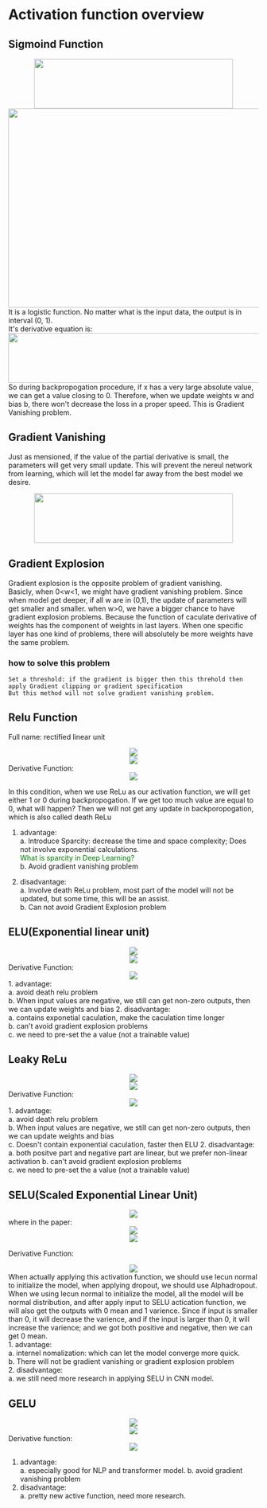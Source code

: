 # Activation function overview

## Sigmoind Function
<div align=center><img width="400" height="100" src="https://github.com/Jun-Liu-291/Note-of-DL/blob/master/Deep-Learning-Basis/Activation-Function/img/sigmoid.PNG"/></div>
<div align=center><img width="600" height="400" src="https://upload.wikimedia.org/wikipedia/commons/thumb/8/88/Logistic-curve.svg/1024px-Logistic-curve.svg.png"></div>
  It is a logistic function. No matter what is the input data, the output is in interval (0, 1). <br> It's derivative equation is:<br>
<div align=center><img width="600" height="100" src="https://github.com/Jun-Liu-291/Note-of-DL/blob/master/Deep-Learning-Basis/Activation-Function/img/derevitive%20sigmoid.PNG"/></div>
  So during backpropogation procedure, if x has a very large absolute value, we can get a value closing to 0. Therefore, when we update weights w and bias b, there won't decrease the loss in a proper speed. This is Gradient Vanishing problem.
  
## Gradient Vanishing
  Just as mensioned, if the value of the partial derivative is small, the parameters will get very small update. This will prevent the nereul network from learning, which will let the model far away from the best model we desire.<br>
<div align=center><img width="400" height="100" src="https://github.com/Jun-Liu-291/Note-of-DL/blob/master/Deep-Learning-Basis/Activation-Function/img/parameter%20update.PNG"/></div>

## Gradient Explosion
  Gradient explosion is the opposite problem of gradient vanishing.<br>
  Basicly, when 0<w<1, we might have gradient vanishing problem. Since when model get deeper, if all w are in (0,1), the update of parameters will get smaller and smaller. when w>0, we have a bigger chance to have gradient explosion problems. Because the function of caculate derivative of weights has the component of weights in last layers. When one specific layer has one kind of problems, there will absolutely be more weights have the same problem.<br> 

  ### how to solve this problem
    Set a threshold: if the gradient is bigger then this threhold then apply Gradient clipping or gradient specification
    But this method will not solve gradient vanishing problem.
    
 ## Relu Function
  Full name: rectified linear unit
  <div align=center><img src="https://github.com/Jun-Liu-291/Note-of-DL/blob/master/Deep-Learning-Basis/Activation-Function/img/ReLu.PNG"/></div>
  <div align=center><img src="https://miro.medium.com/max/357/1*oePAhrm74RNnNEolprmTaQ.png"/></div>
  Derivative Function:
  <div align=center><img src="https://github.com/Jun-Liu-291/Note-of-DL/blob/master/Deep-Learning-Basis/Activation-Function/img/ReLu%20Derivative.PNG"/></div>
  
  In this condition, when we use ReLu as our activation function, we will get either 1 or 0 during backpropogation. If we get too much value are equal to 0, what will happen? Then we will not get any update in backporopogation, which is also called death ReLu
  
  1. advantage:<br>
    a. Introduce Sparcity: decrease the time and space complexity; Does not involve exponential calculations. <br>
    <font color=#008000>What is sparcity in Deep Learning?</font><br>
    b. Avoid gradient vanishing problem
   
  2. disadvantage:<br>
    a. Involve death ReLu problem, most part of the model will not be updated, but some time, this will be an assist.<br>
    b. Can not avoid Gradient Explosion problem
    
## ELU(Exponential linear unit)
  <div align=center><img src="https://github.com/Jun-Liu-291/Note-of-DL/blob/master/Deep-Learning-Basis/Activation-Function/img/ELU.PNG"/></div>
  <div align=center><img src="https://support.dl.sony.com/wp-content/uploads/2017/08/13143208/layer_6_6_elu.png"/></div>
  Derivative Function:
  <div align=center><img src="https://github.com/Jun-Liu-291/Note-of-DL/blob/master/Deep-Learning-Basis/Activation-Function/img/ELU%20derivatie.PNG"/></div>
  1. advantage:<br>
    a. avoid death relu problem<br>
    b. When input values are negative, we still can get non-zero outputs, then we can update weights and bias
  2. disadvantage:<br>
    a. contains exponetial caculation, make the caculation time longer<br>
    b. can't avoid gradient explosion problems<br>
    c. we need to pre-set the a value (not a trainable value)
 
 ## Leaky ReLu
  <div align=center><img src="https://github.com/Jun-Liu-291/Note-of-DL/blob/master/Deep-Learning-Basis/Activation-Function/img/Leaky%20ReLu.PNG"/></div>
  <div align=center><img src="https://www.i2tutorials.com/wp-content/uploads/2019/09/Deep-learning-25-i2tutorials.png"/></div>
  Derivative Function:
  <div align=center><img src="https://github.com/Jun-Liu-291/Note-of-DL/blob/master/Deep-Learning-Basis/Activation-Function/img/Leaky%20ReLu%20derivative.PNG"/></div>
  1. advantage:<br>
    a. avoid death relu problem<br>
    b. When input values are negative, we still can get non-zero outputs, then we can update weights and bias<br>
    c. Doesn't contain exponential caculation, faster then ELU
  2. disadvantage:<br>
    a. both positve part and negative part are linear, but we prefer non-linear activation
    b. can't avoid gradient explosion problems<br>
    c. we need to pre-set the a value (not a trainable value)<br>
    
## SELU(Scaled Exponential Linear Unit)
  <div align=center><img src="https://github.com/Jun-Liu-291/Note-of-DL/blob/master/Deep-Learning-Basis/Activation-Function/img/SELU.PNG"/></div>
  where in the paper:<br>
  <div align=center><img src="https://pic3.zhimg.com/80/v2-88211966c09f79ed8d5b6ce3eda7733c_720w.jpg"/></div>
  <div align=center><img src="https://pytorch.org/docs/master/_images/SELU.png"/></div>
  
  Derivative Function:
  <div align=center><img src="https://github.com/Jun-Liu-291/Note-of-DL/blob/master/Deep-Learning-Basis/Activation-Function/img/SELU%20derivative.PNG"/></div><nr>
  When actually applying this activation function, we should use lecun normal to initialize the model, when applying dropout, we should use Alphadropout.<br>
  When we using lecun normal to initialize the model, all the model will be normal distribution, and after apply input to SELU actication function, we will also get the outputs with 0 mean and 1 varience. Since if input is smaller than 0, it will decrease the varience, and if the input is larger than 0, it will increase the varience; and we got both positive and negative, then we can get 0 mean.<br>
  1. advantage:<br>
    a. internel nomalization: which can let the model converge more quick.<br>
    b. There will not be gradient vanishing or gradient explosion problem<br>
  2. disadvantage:<br>
    a. we still need more research in applying SELU in CNN model.
  
## GELU
  <div align=center><img src="https://github.com/Jun-Liu-291/Note-of-DL/blob/master/Deep-Learning-Basis/Activation-Function/img/GELU.PNG"/></div>
  <div align=center><img src="https://i.stack.imgur.com/tJI3j.png"/></div>
  Derivative function:
  <div align=center><img src="https://github.com/Jun-Liu-291/Note-of-DL/blob/master/Deep-Learning-Basis/Activation-Function/img/GELU%20derivative.PNG"/></div>
  
  1. advantage:<br>
    a. especially good for NLP and transformer model.
    b. avoid gradient vanishing problem
  2. disadvantage:<br>
    a. pretty new active function, need more research.
